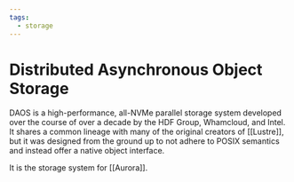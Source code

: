 ```yaml
---
tags:
  - storage
---
```

# Distributed Asynchronous Object Storage

DAOS is a high-performance, all-NVMe parallel storage system developed over the course of over a decade by the HDF Group, Whamcloud, and Intel. It shares a common lineage with many of the original creators of [[Lustre]], but it was designed from the ground up to not adhere to POSIX semantics and instead offer a native object interface.

It is the storage system for [[Aurora]].